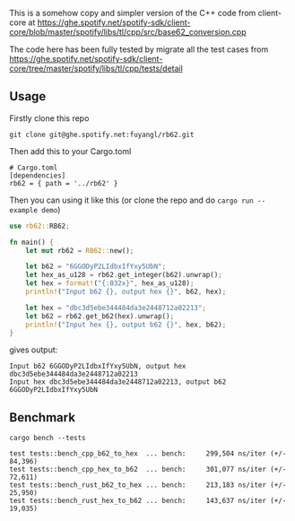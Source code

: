 
This is a somehow copy and simpler version of the C++ code from client-core
at https://ghe.spotify.net/spotify-sdk/client-core/blob/master/spotify/libs/tl/cpp/src/base62_conversion.cpp

The code here has been fully tested by migrate all the test cases from 
https://ghe.spotify.net/spotify-sdk/client-core/tree/master/spotify/libs/tl/cpp/tests/detail

## Usage

Firstly clone this repo
```
git clone git@ghe.spotify.net:fuyangl/rb62.git
```

Then add this to your Cargo.toml
```
# Cargo.toml
[dependencies]
rb62 = { path = '../rb62' }
```

Then you can using it like this (or clone the repo and do `cargo run --example demo`)
```rust
use rb62::RB62;

fn main() {
    let mut rb62 = RB62::new();

    let b62 = "6GGODyP2LIdbxIfYxy5UbN";
    let hex_as_u128 = rb62.get_integer(b62).unwrap();
    let hex = format!("{:032x}", hex_as_u128);
    println!("Input b62 {}, output hex {}", b62, hex);

    let hex = "dbc3d5ebe344484da3e2448712a02213";
    let b62 = rb62.get_b62(hex).unwrap();
    println!("Input hex {}, output b62 {}", hex, b62);
}
```
gives output:
```
Input b62 6GGODyP2LIdbxIfYxy5UbN, output hex dbc3d5ebe344484da3e2448712a02213
Input hex dbc3d5ebe344484da3e2448712a02213, output b62 6GGODyP2LIdbxIfYxy5UbN
```

## Benchmark

`cargo bench --tests`
```
test tests::bench_cpp_b62_to_hex  ... bench:     299,504 ns/iter (+/- 84,396)
test tests::bench_cpp_hex_to_b62  ... bench:     301,077 ns/iter (+/- 72,611)
test tests::bench_rust_b62_to_hex ... bench:     213,183 ns/iter (+/- 25,950)
test tests::bench_rust_hex_to_b62 ... bench:     143,637 ns/iter (+/- 19,035)
```